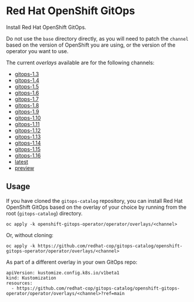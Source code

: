 # Red Hat OpenShift GitOps

Install Red Hat OpenShift GitOps.

Do not use the `base` directory directly, as you will need to patch the `channel` based on the version of OpenShift you are using, or the version of the operator you want to use.

The current *overlays* available are for the following channels:

* [gitops-1.3](operator/overlays/gitops-1.3)
* [gitops-1.4](operator/overlays/gitops-1.4)
* [gitops-1.5](operator/overlays/gitops-1.5)
* [gitops-1.6](operator/overlays/gitops-1.6)
* [gitops-1.7](operator/overlays/gitops-1.7)
* [gitops-1.8](operator/overlays/gitops-1.8)
* [gitops-1.9](operator/overlays/gitops-1.9)
* [gitops-1.10](operator/overlays/gitops-1.10)
* [gitops-1.11](operator/overlays/gitops-1.11)
* [gitops-1.12](operator/overlays/gitops-1.12)
* [gitops-1.13](operator/overlays/gitops-1.13)
* [gitops-1.14](operator/overlays/gitops-1.14)
* [gitops-1.15](operator/overlays/gitops-1.15)
* [gitops-1.16](operator/overlays/gitops-1.16)
* [latest](operator/overlays/latest)
* [preview](operator/overlays/preview)

## Usage

If you have cloned the `gitops-catalog` repository, you can install Red Hat OpenShift GitOps based on the overlay of your choice by running from the root (`gitops-catalog`) directory.

```
oc apply -k openshift-gitops-operator/operator/overlays/<channel>
```

Or, without cloning:

```
oc apply -k https://github.com/redhat-cop/gitops-catalog/openshift-gitops-operator/operator/overlays/<channel>
```

As part of a different overlay in your own GitOps repo:

```
apiVersion: kustomize.config.k8s.io/v1beta1
kind: Kustomization
resources:
  - https://github.com/redhat-cop/gitops-catalog/openshift-gitops-operator/operator/overlays/<channel>?ref=main
```
